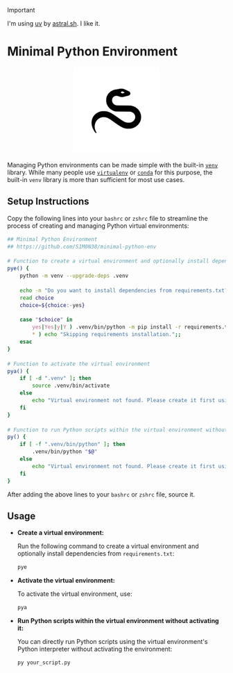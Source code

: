 > [!IMPORTANT]
> I'm using [uv](https://github.com/astral-sh/uv) by [astral.sh](https://astral.sh). I like it.

# Minimal Python Environment

<p align="center">
  <img src="https://raw.githubusercontent.com/S1M0N38/minimal-python-env/main/snake.svg" alt="Snake Logo" width="200"/>
</p>

Managing Python environments can be made simple with the built-in [`venv`](https://docs.python.org/3/library/venv.html) library. While many people use [`virtualenv`](https://virtualenv.pypa.io/en/latest/index.html) or [`conda`](https://docs.conda.io/projects/conda/en/latest/commands/index.html) for this purpose, the built-in `venv` library is more than sufficient for most use cases.

## Setup Instructions

Copy the following lines into your `bashrc` or `zshrc` file to streamline the process of creating and managing Python virtual environments:

```bash
## Minimal Python Environment 
## https://github.com/S1M0N38/minimal-python-env

# Function to create a virtual environment and optionally install dependencies
pye() {
    python -m venv --upgrade-deps .venv

    echo -n "Do you want to install dependencies from requirements.txt? (yes/no) [yes]: "
    read choice
    choice=${choice:-yes}

    case "$choice" in 
        yes|Yes|y|Y ) .venv/bin/python -m pip install -r requirements.txt;;
        * ) echo "Skipping requirements installation.";;
    esac
}

# Function to activate the virtual environment
pya() {
    if [ -d ".venv" ]; then
        source .venv/bin/activate
    else
        echo "Virtual environment not found. Please create it first using 'pye'."
    fi
}

# Function to run Python scripts within the virtual environment without activating it
py() {
    if [ -f ".venv/bin/python" ]; then
        .venv/bin/python "$@"
    else
        echo "Virtual environment not found. Please create it first using 'pye'."
    fi
}
```

After adding the above lines to your `bashrc` or `zshrc` file, source it.

## Usage

- **Create a virtual environment:**

  Run the following command to create a virtual environment and optionally install dependencies from `requirements.txt`:

  ```bash
  pye
  ```

- **Activate the virtual environment:**

  To activate the virtual environment, use:

  ```bash
  pya
  ```

- **Run Python scripts within the virtual environment without activating it:**

  You can directly run Python scripts using the virtual environment's Python interpreter without activating the environment:

  ```bash
  py your_script.py
  ```
